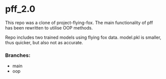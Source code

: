# pff_2.0
This repo was a clone of project-flying-fox. The main functionality of pff has been rewritten to utilise OOP methods.

Repo includes two trained models using flying fox data. model.pkl is smaller, thus quicker, but also not as accurate.

### Branches:
* main
* oop
